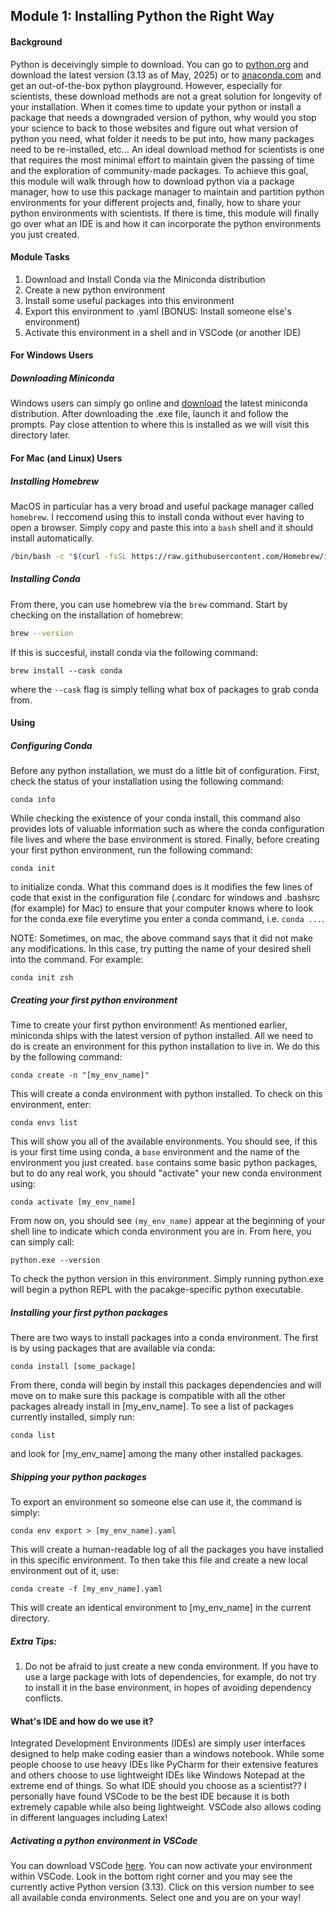 Module 1: Installing Python the Right Way
---

#### Background
Python is deceivingly simple to download. You can go to [python.org](https://www.python.org/downloads/) and download the latest version (3.13 as of May, 2025) or to [anaconda.com](https://www.anaconda.com/download) and get an out-of-the-box python playground. However, especially for scientists, these download methods are not a great solution for longevity of your installation. When it comes time to update your python or install a package that needs a downgraded version of python, why would you stop your science to back to those websites and figure out what version of python you need, what folder it needs to be put into, how many packages need to be re-installed, etc... An ideal download method for scientists is one that requires the most minimal effort to maintain given the passing of time and the exploration of community-made packages. To achieve this goal, this module will walk through how to download python via a package manager, how to use this package manager to maintain and partition python environments for your different projects and, finally, how to share your python environments with scientists. If there is time, this module will finally go over what an IDE is and how it can incorporate the python environments you just created.

#### Module Tasks
1. Download and Install Conda via the Miniconda distribution
2. Create a new python environment
3. Install some useful packages into this environment
4. Export this environment to .yaml (BONUS: Install someone else's environment)
5. Activate this environment in a shell and in VSCode (or another IDE)

#### For Windows Users
##### Downloading Miniconda
Windows users can simply go online and [download](https://www.anaconda.com/download) the latest miniconda distribution. After downloading the .exe file, launch it and follow the prompts. Pay close attention to where this is installed as we will visit this directory later.

#### For Mac (and Linux) Users
##### Installing Homebrew
MacOS in particular has a very broad and useful package manager called `homebrew`. I reccomend using this to install conda without ever having to open a browser. Simply copy and paste this into a `bash` shell and it should install automatically.
```bash
/bin/bash -c "$(curl -fsSL https://raw.githubusercontent.com/Homebrew/install/HEAD/install.sh)"
```
##### Installing Conda
From there, you can use homebrew via the `brew` command. Start by checking on the installation of homebrew:
```bash
brew --version
```
If this is succesful, install conda via the following command:
```
brew install --cask conda
```
where the `--cask` flag is simply telling what box of packages to grab conda from.

#### Using 
##### Configuring Conda
Before any python installation, we must do a little bit of configuration. First, check the status of your installation using the following command:
```
conda info
```
While checking the existence of your conda install, this command also provides lots of valuable information such as where the conda configuration file lives and where the base environment is stored. Finally, before creating your first python environment, run the following command:
```
conda init
```
to initialize conda. What this command does is it modifies the few lines of code that exist in the configuration file (.condarc for windows and .bashsrc (for example) for Mac) to ensure that your computer knows where to look for the conda.exe file everytime you enter a conda command, i.e. `conda ...`.

NOTE: Sometimes, on mac, the above command says that it did not make any modifications. In this case, try putting the name of your desired shell into the command. For example:
```
conda init zsh
```

##### Creating your first python environment
Time to create your first python environment! As mentioned earlier, miniconda ships with the latest version of python installed. All we need to do is create an environment for this python installation to live in. We do this by the following command:
```
conda create -n "[my_env_name]"
```
This will create a conda environment with python installed. To check on this environment, enter:
```
conda envs list
```
This will show you all of the available environments. You should see, if this is your first time using conda, a `base` environment and the name of the environment you just created. `base` contains some basic python packages, but to do any real work, you should "activate" your new conda environment using:
```
conda activate [my_env_name]
```
From now on, you should see `(my_env_name)` appear at the beginning of your shell line to indicate which conda environment you are in. From here, you can simply call:
```
python.exe --version
```
To check the python version in this environment. Simply running python.exe will begin a python REPL with the pacakge-specific python executable.
##### Installing your first python packages
There are two ways to install packages into a conda environment. The first is by using packages that are available via conda:
```
conda install [some_package]
```
From there, conda will begin by install this packages dependencies and will move on to make sure this package is compatible with all the other packages already install in [my_env_name]. To see a list of packages currently installed, simply run:
```
conda list
```
and look for [my_env_name] among the many other installed packages.
##### Shipping your python packages
To export an environment so someone else can use it, the command is simply:
```
conda env export > [my_env_name].yaml
```
This will create a human-readable log of all the packages you have installed in this specific environment. To then take this file and create a new local environment out of it, use:
```
conda create -f [my_env_name].yaml
```
This will create an identical environment to [my_env_name] in the current directory.

##### Extra Tips:
1. Do not be afraid to just create a new conda environment. If you have to use a large package with lots of dependencies, for example, do not try to install it in the base environment, in hopes of avoiding dependency conflicts.

#### What's IDE and how do we use it?
Integrated Development Environments (IDEs) are simply user interfaces designed to help make coding easier than a windows notebook. While some people choose to use heavy IDEs like PyCharm for their extensive features and others choose to use lightweight IDEs like Windows Notepad at the extreme end of things. So what IDE should you choose as a scientist??
I personally have found VSCode to be the best IDE because it is both extremely capable while also being lightweight. VSCode also allows coding in different languages including Latex!
##### Activating a python environment in VSCode
You can download VSCode [here](https://code.visualstudio.com/download). You can now activate your environment within VSCode. Look in the bottom right corner and you may see the currently active Python version (3.13). Click on this version number to see all available conda environments. Select one and you are on your way!


